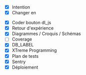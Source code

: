 - [x] Intention
- [x] Changer <a> en <form>
- [x] Coder bouton dl_js
- [x] Retour d'expérience
- [x] Diagrammes / Croquis / Schémas
- [ ] Coverage
- [x] DB_LABEL
- [x] XTreme Programming
- [x] Plan de tests
- [x] Sentry
- [x] Déploiement
